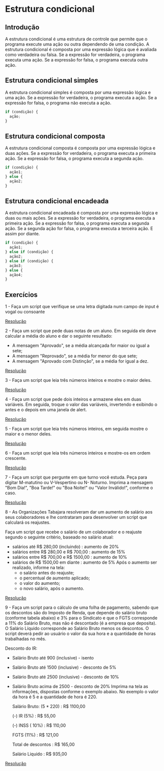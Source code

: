# Estrutura condicional

## Introdução

A estrutura condicional é uma estrutura de controle que permite que o programa execute uma ação ou outra dependendo de uma condição. A estrutura condicional é composta por uma expressão lógica que é avaliada como verdadeira ou falsa. Se a expressão for verdadeira, o programa executa uma ação. Se a expressão for falsa, o programa executa outra ação.

## Estrutura condicional simples

A estrutura condicional simples é composta por uma expressão lógica e uma ação. Se a expressão for verdadeira, o programa executa a ação. Se a expressão for falsa, o programa não executa a ação.

```javascript
if (condição) {
  ação;
}
```

## Estrutura condicional composta

A estrutura condicional composta é composta por uma expressão lógica e duas ações. Se a expressão for verdadeira, o programa executa a primeira ação. Se a expressão for falsa, o programa executa a segunda ação.

```javascript
if (condição) {
  ação1;
} else {
  ação2;
}
```

## Estrutura condicional encadeada

A estrutura condicional encadeada é composta por uma expressão lógica e duas ou mais ações. Se a expressão for verdadeira, o programa executa a primeira ação. Se a expressão for falsa, o programa executa a segunda ação. Se a segunda ação for falsa, o programa executa a terceira ação. E assim por diante.

```javascript
if (condição) {
  ação1;
} else if (condição) {
  ação2;
} else if (condição) {
  ação3;
} else {
  ação4;
}
```

## Exercícios

1 - Faça um script que verifique se uma letra digitada num campo de input é vogal ou consoante

[Resolução](https://rafaelmachadobr.github.io/lista-exercicios-js/estruturaCondicional/ex01/)

2 - Faça um script que pede duas notas de um aluno. Em seguida ele deve calcular a média do aluno e dar o seguinte resultado:

- A mensagem "Aprovado", se a média alcançada for maior ou igual a sete;
- A mensagem "Reprovado", se a média for menor do que sete;
- A mensagem "Aprovado com Distinção", se a média for igual a dez.

[Resolução](https://rafaelmachadobr.github.io/lista-exercicios-js/estruturaCondicional/ex02/)

3 - Faça um script que leia três números inteiros e mostre o maior deles.

[Resolução](https://rafaelmachadobr.github.io/lista-exercicios-js/estruturaCondicional/ex03/)

4 - Faça um script que pede dois inteiros e armazene eles em duas variáveis. Em seguida, troque o valor das variáveis, invertendo e exibindo o antes e o depois em uma janela de alert.

[Resolução](https://rafaelmachadobr.github.io/lista-exercicios-js/estruturaCondicional/ex04/)

5 - Faça um script que leia três números inteiros, em seguida mostre o maior e o menor deles.

[Resolução](https://rafaelmachadobr.github.io/lista-exercicios-js/estruturaCondicional/ex05/)

6 - Faça um script que leia três números inteiros e mostre-os em ordem crescente.

[Resolução](https://rafaelmachadobr.github.io/lista-exercicios-js/estruturaCondicional/ex06/)

7 - Faça um script que pergunte em que turno você estuda. Peça para digitar M-matutino ou V-Vespertino ou N- Noturno. Imprima a mensagem "Bom Dia!", "Boa Tarde!" ou "Boa Noite!" ou "Valor Inválido!", conforme o caso.

[Resolução](https://rafaelmachadobr.github.io/lista-exercicios-js/estruturaCondicional/ex07/)

8 - As Organizações Tabajara resolveram dar um aumento de salário aos seus colaboradores e lhe contrataram para desenvolver um script que calculará os reajustes.

Faça um script que recebe o salário de um colaborador e o reajuste segundo o seguinte critério, baseado no salário atual:

- salários até R$ 280,00 (incluindo) : aumento de 20%
- salários entre R$ 280,00 e R$ 700,00 : aumento de 15%
- salários entre R$ 700,00 e R$ 1500,00 : aumento de 10%
- salários de R$ 1500,00 em diante : aumento de 5% Após o aumento ser realizado, informe na tela:
  - o salário antes do reajuste;
  - o percentual de aumento aplicado;
  - o valor do aumento;
  - o novo salário, após o aumento.

[Resolução](https://rafaelmachadobr.github.io/lista-exercicios-js/estruturaCondicional/ex08/)

9 - Faça um script para o cálculo de uma folha de pagamento, sabendo que os descontos são do Imposto de Renda, que depende do salário bruto (conforme tabela abaixo) e 3% para o Sindicato e que o FGTS corresponde a 11% do Salário Bruto, mas não é descontado (é a empresa que deposita). O Salário Líquido corresponde ao Salário Bruto menos os descontos. O script deverá pedir ao usuário o valor da sua hora e a quantidade de horas trabalhadas no mês.

Desconto do IR:

- Salário Bruto até 900 (inclusive) - isento
- Salário Bruto até 1500 (inclusive) - desconto de 5%
- Salário Bruto até 2500 (inclusive) - desconto de 10%
- Salário Bruto acima de 2500 - desconto de 20% Imprima na tela as informações, dispostas conforme o exemplo abaixo. No exemplo o valor da hora é 5 e a quantidade de hora é 220.

  Salário Bruto: (5 \* 220) : R$ 1100,00

  (-) IR (5%) : R$ 55,00

  (-) INSS ( 10%) : R$ 110,00

  FGTS (11%) : R$ 121,00

  Total de descontos : R$ 165,00

  Salário Liquido : R$ 935,00

[Resolução](https://rafaelmachadobr.github.io/lista-exercicios-js/estruturaCondicional/ex09/)